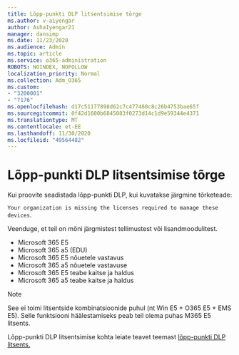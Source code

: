 ```yaml
---
title: Lõpp-punkti DLP litsentsimise tõrge
ms.author: v-aiyengar
author: AshaIyengar21
manager: dansimp
ms.date: 11/23/2020
ms.audience: Admin
ms.topic: article
ms.service: o365-administration
ROBOTS: NOINDEX, NOFOLLOW
localization_priority: Normal
ms.collection: Adm_O365
ms.custom:
- "3200001"
- "7176"
ms.openlocfilehash: d17c51177898d62c7c477460c8c26b4753bae65f
ms.sourcegitcommit: 0f42d1600b6845083f0273d14c1d9e59344e4371
ms.translationtype: MT
ms.contentlocale: et-EE
ms.lasthandoff: 11/30/2020
ms.locfileid: "49564482"
---
```

# <a name="endpoint-dlp-licensing-error"></a>Lõpp-punkti DLP litsentsimise tõrge

Kui proovite seadistada lõpp-punkti DLP, kui kuvatakse järgmine tõrketeade:

`Your organization is missing the licenses required to manage these devices`.

Veenduge, et teil on mõni järgmistest tellimustest või lisandmoodulitest.

- Microsoft 365 E5
- Microsoft 365 a5 (EDU)
- Microsoft 365 E5 nõuetele vastavus
- Microsoft 365 a5 nõuetele vastavuse
- Microsoft 365 E5 teabe kaitse ja haldus
- Microsoft 365 a5 teabe kaitse ja haldus

> [!NOTE]
> See ei toimi litsentside kombinatsioonide puhul (nt Win E5 + O365 E5 + EMS E5). Selle funktsiooni häälestamiseks peab teil olema puhas M365 E5 litsents.

Lõpp-punkti DLP litsentsimise kohta leiate teavet teemast [lõpp-punkti DLP litsents.](https://docs.microsoft.com/microsoft-365/compliance/endpoint-dlp-getting-started#onboarding-devices-into-device-management)
